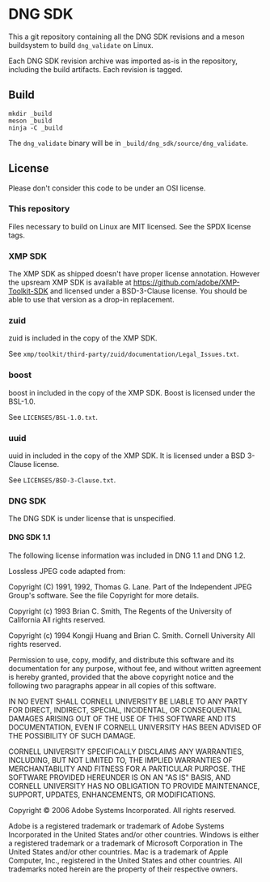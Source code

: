 <!--
SPDX-FileCopyrightText: 2023 Hubert Figuière

SPDX-License-Identifier: CC0-1.0
-->

DNG SDK
=======

This a git repository containing all the DNG SDK revisions and a meson
buildsystem to build `dng_validate` on Linux.

Each DNG SDK revision archive was imported as-is in the repository,
including the build artifacts. Each revision is tagged.

## Build

```shell
mkdir _build
meson _build
ninja -C _build
```

The `dng_validate` binary will be in
`_build/dng_sdk/source/dng_validate`.

## License

Please don't consider this code to be under an OSI license.

### This repository

Files necessary to build on Linux are MIT licensed.  See the SPDX
license tags.

### XMP SDK

The XMP SDK as shipped doesn't have proper license annotation. However
the upsream XMP SDK is available at
https://github.com/adobe/XMP-Toolkit-SDK and licensed under a
BSD-3-Clause license. You should be able to use that version as a
drop-in replacement.

### zuid

zuid is included in the copy of the XMP SDK.

See `xmp/toolkit/third-party/zuid/documentation/Legal_Issues.txt`.

### boost

boost in included in the copy of the XMP SDK. Boost is licensed under
the BSL-1.0.

See `LICENSES/BSL-1.0.txt`.

### uuid

uuid in included in the copy of the XMP SDK. It is licensed under a
BSD 3-Clause license.

See `LICENSES/BSD-3-Clause.txt`.

### DNG SDK

The DNG SDK is under license that is unspecified.

#### DNG SDK 1.1

The following license information was included in DNG 1.1 and DNG 1.2.

Lossless JPEG code adapted from:

Copyright (C) 1991, 1992, Thomas G. Lane.
Part of the Independent JPEG Group's software.
See the file Copyright for more details.

Copyright (c) 1993 Brian C. Smith,
The Regents of the University of California
All rights reserved.

Copyright (c) 1994 Kongji Huang and Brian C. Smith.
Cornell University
All rights reserved.

Permission to use, copy, modify, and distribute this software and its
documentation for any purpose, without fee, and without written
agreement is hereby granted, provided that the above copyright notice
and the following two paragraphs appear in all copies of this
software.

IN NO EVENT SHALL CORNELL UNIVERSITY BE LIABLE TO ANY PARTY FOR
DIRECT, INDIRECT, SPECIAL, INCIDENTAL, OR CONSEQUENTIAL DAMAGES
ARISING OUT OF THE USE OF THIS SOFTWARE AND ITS DOCUMENTATION, EVEN IF
CORNELL UNIVERSITY HAS BEEN ADVISED OF THE POSSIBILITY OF SUCH DAMAGE.

CORNELL UNIVERSITY SPECIFICALLY DISCLAIMS ANY WARRANTIES, INCLUDING,
BUT NOT LIMITED TO, THE IMPLIED WARRANTIES OF MERCHANTABILITY AND
FITNESS FOR A PARTICULAR PURPOSE.  THE SOFTWARE PROVIDED HEREUNDER IS
ON AN "AS IS" BASIS, AND CORNELL UNIVERSITY HAS NO OBLIGATION TO
PROVIDE MAINTENANCE, SUPPORT, UPDATES, ENHANCEMENTS, OR MODIFICATIONS.

Copyright © 2006 Adobe Systems Incorporated. All rights reserved.

Adobe is a registered trademark or trademark of Adobe Systems
Incorporated in the United States and/or other countries. Windows is
either a registered trademark or a trademark of Microsoft Corporation
in The United States and/or other countries. Mac is a trademark of
Apple Computer, Inc., registered in the United States and other
countries. All trademarks noted herein are the property of their
respective owners.
